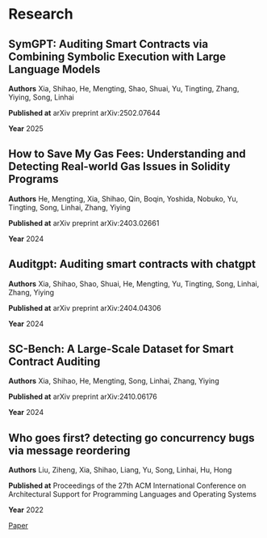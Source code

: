 # Research

## SymGPT: Auditing Smart Contracts via Combining Symbolic Execution with Large Language Models
**Authors** Xia, Shihao, He, Mengting, Shao, Shuai, Yu, Tingting, Zhang, Yiying, Song, Linhai

**Published at** arXiv preprint arXiv:2502.07644

**Year** 2025



## How to Save My Gas Fees: Understanding and Detecting Real-world Gas Issues in Solidity Programs
**Authors** He, Mengting, Xia, Shihao, Qin, Boqin, Yoshida, Nobuko, Yu, Tingting, Song, Linhai, Zhang, Yiying

**Published at** arXiv preprint arXiv:2403.02661

**Year** 2024



## Auditgpt: Auditing smart contracts with chatgpt
**Authors** Xia, Shihao, Shao, Shuai, He, Mengting, Yu, Tingting, Song, Linhai, Zhang, Yiying

**Published at** arXiv preprint arXiv:2404.04306

**Year** 2024



## SC-Bench: A Large-Scale Dataset for Smart Contract Auditing
**Authors** Xia, Shihao, He, Mengting, Song, Linhai, Zhang, Yiying

**Published at** arXiv preprint arXiv:2410.06176

**Year** 2024



## Who goes first? detecting go concurrency bugs via message reordering
**Authors** Liu, Ziheng, Xia, Shihao, Liang, Yu, Song, Linhai, Hu, Hong

**Published at** Proceedings of the 27th ACM International Conference on Architectural Support for Programming Languages and Operating Systems

**Year** 2022

[Paper](/assets/liu2022goes.pdf)